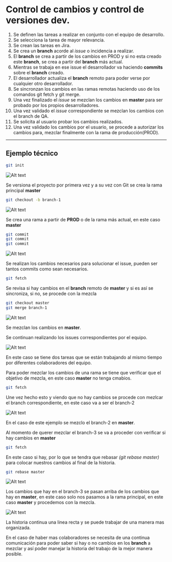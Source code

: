 # Control de cambios y control de versiones dev.

1. Se definen las tareas a realizar en conjunto con el equipo de desarrollo.
2. Se selecciona la tarea de mayor relevancia.
3. Se crean las tareas en Jira.
4. Se crea un **branch** acorde al *issue* o incidencia a realizar.
5. El **branch** se crea a partir de los cambios en PROD y si no esta creado este **branch**, se crea a partir del **branch** más actual.
6. Mientras se trabaja en ese issue el desarrollador va haciendo **commits** sobre el **branch** creado.
7. El desarrollador actualiza el **branch** remoto para poder verse por cualquier otro desarrollador.
8. Se sincronzan los cambios en las ramas remotas haciendo uso de los comandos git fetch y git merge.
9. Una vez finalizado el *issue* se mezclan los cambios en **master** para ser probado por los propios desarrolladores.
10. Una vez validado el *issue* correspondiente se mezclan los cambios con el branch de QA.
11. Se solicita al usuario probar los cambios realizados.
12. Una vez validado los cambios por el usuario, se procede a autorizar los cambios para, mezclar finalmente con la rama de producción(PROD).

---

## Ejemplo técnico

```sh
git init
```

![Alt text](/images/init1.png?raw=true)

Se versiona el proyecto por primera vez y a su vez con Git se crea la rama principal **master**

```sh
git checkout -b branch-1
```

![Alt text](/images/init2.png?raw=true)

Se crea una rama a partir de **PROD** o de la rama más actual, en este caso **master**

```sh
git commit
git commit
git commit
```

![Alt text](/images/init3.png?raw=true)

Se realizan los cambios necesarios para solucionar el issue, pueden ser tantos commits como sean necesarios.

```sh
git fetch
```

Se revisa si hay cambios en el **branch** remoto de **master** y si es así se sincroniza, si no, se procede con la mezcla

```sh
git checkout master
git merge branch-1
```

![Alt text](/images/init4.png?raw=true)

Se mezclan los cambios en **master**.

Se continuan realizando los issues correspondientes por el equipo.

![Alt text](/images/init5.png?raw=true)

En este caso se tiene dos tareas que se están trabajando al mismo tiempo por diferentes colaboradores del equipo.

Para poder mezclar los cambios de una rama se tiene que verificar que el objetivo de mezcla, en este caso **master** no tenga cmabios.

```sh
git fetch
```

Une vez hecho esto y viendo que no hay cambios se procede con mezlcar el branch correspondiente, en este caso va a ser el branch-2

![Alt text](/images/init6.png?raw=true)

En el caso de este ejemplo se mezclo el branch-2 en **master**.

Al momento de querer mezclar el branch-3 se va a proceder con verificar si hay cambios en **master**

```sh
git fetch
```

En este caso si hay, por lo que se tendra que rebasar _(git rebase master)_ para colocar nuestros cambios al final de la historia.

```sh
git rebase master
```

![Alt text](/images/init7.png?raw=true)

Los cambios que hay en el branch-3 se pasan arriba de los cambios que hay en **master**, en este caso solo nos pasamos a la rama principal, en este caso **master** y procedemos con la mezcla.

![Alt text](/images/init7.png?raw=true)

La historia continua una linea recta y se puede trabajar de una manera mas organizada.

En el caso de haber mas colaboradores se necesita de una continua comunicación para poder saber si hay o no cambios en los **branch** a mezclar y así poder manejar la historia del trabajo de la mejor manera posible.